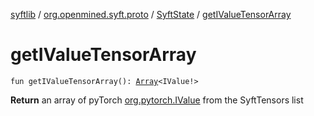 [syftlib](../../index.md) / [org.openmined.syft.proto](../index.md) / [SyftState](index.md) / [getIValueTensorArray](./get-i-value-tensor-array.md)

# getIValueTensorArray

`fun getIValueTensorArray(): `[`Array`](https://kotlinlang.org/api/latest/jvm/stdlib/kotlin/-array/index.html)`<IValue!>`

**Return**
an array of pyTorch [org.pytorch.IValue](#) from the SyftTensors list

